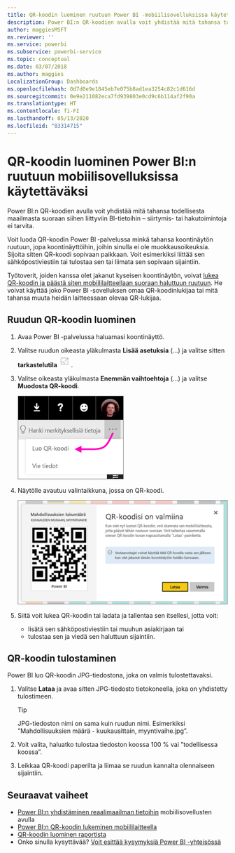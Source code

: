 ```yaml
---
title: QR-koodin luominen ruutuun Power BI ‑mobiilisovelluksissa käytettäväksi
description: Power BI:n QR-koodien avulla voit yhdistää mitä tahansa todellisesta maailmasta suoraan siihen liittyviin Power BI ‑mobiilisovelluksen BI-tietoihin ilman hakutoimintoja.
author: maggiesMSFT
ms.reviewer: ''
ms.service: powerbi
ms.subservice: powerbi-service
ms.topic: conceptual
ms.date: 03/07/2018
ms.author: maggies
LocalizationGroup: Dashboards
ms.openlocfilehash: 0d7d0e9e1845eb7e075b8ad1ea3254c82c1d616d
ms.sourcegitcommit: 0e9e211082eca7fd939803e0cd9c6b114af2f90a
ms.translationtype: HT
ms.contentlocale: fi-FI
ms.lasthandoff: 05/13/2020
ms.locfileid: "83314715"
---
```

# <a name="create-a-qr-code-for-a-tile-in-power-bi-to-use-in-the-mobile-apps"></a>QR-koodin luominen Power BI:n ruutuun mobiilisovelluksissa käytettäväksi
Power BI:n QR-koodien avulla voit yhdistää mitä tahansa todellisesta maailmasta suoraan siihen liittyviin BI-tietoihin – siirtymis- tai hakutoimintoja ei tarvita.

Voit luoda QR-koodin Power BI ‑palvelussa minkä tahansa koontinäytön ruutuun, jopa koontinäyttöihin, joihin sinulla ei ole muokkausoikeuksia. Sijoita sitten QR-koodi sopivaan paikkaan. Voit esimerkiksi liittää sen sähköpostiviestiin tai tulostaa sen tai liimata sen sopivaan sijaintiin. 

Työtoverit, joiden kanssa olet jakanut kyseisen koontinäytön, voivat [lukea QR-koodin ja päästä siten mobiililaitteellaan suoraan haluttuun ruutuun](../consumer/mobile/mobile-apps-qr-code.md). He voivat käyttää joko Power BI ‑sovelluksen omaa QR-koodinlukijaa tai mitä tahansa muuta heidän laitteessaan olevaa QR-lukijaa.


## <a name="create-a-qr-code-for-a-tile"></a>Ruudun QR-koodin luominen
1. Avaa Power BI -palvelussa haluamasi koontinäyttö.
2. Valitse ruudun oikeasta yläkulmasta **Lisää asetuksia** (...) ja valitse sitten **tarkastelutila**![](media/service-create-qr-code-for-tile/fullscreen-icon.jpg).
3. Valitse oikeasta yläkulmasta **Enemmän vaihtoehtoja** (...) ja valitse **Muodosta QR-koodi**. 
   
    ![](media/service-create-qr-code-for-tile/power-bi-create-qr-code-tile.png)
4. Näytölle avautuu valintaikkuna, jossa on QR-koodi. 
   
    ![](media/service-create-qr-code-for-tile/pbi_qrcode_opportunity_count.png)
5. Siitä voit lukea QR-koodin tai ladata ja tallentaa sen itsellesi, jotta voit: 
   
   * lisätä sen sähköpostiviestiin tai muuhun asiakirjaan tai 
   * tulostaa sen ja viedä sen haluttuun sijaintiin. 

## <a name="print-the-qr-code"></a>QR-koodin tulostaminen
Power BI luo QR-koodin JPG-tiedostona, joka on valmis tulostettavaksi. 

1. Valitse **Lataa** ja avaa sitten JPG-tiedosto tietokoneella, joka on yhdistetty tulostimeen.  
   
   > [!TIP]
   > JPG-tiedoston nimi on sama kuin ruudun nimi. Esimerkiksi ”Mahdollisuuksien määrä - kuukausittain, myyntivaihe.jpg”.
   > 
   > 
2. Voit valita, haluatko tulostaa tiedoston koossa 100 % vai ”todellisessa koossa”.  
3. Leikkaa QR-koodi paperilta ja liimaa se ruudun kannalta olennaiseen sijaintiin. 

## <a name="next-steps"></a>Seuraavat vaiheet
* [Power BI:n yhdistäminen reaalimaailman tietoihin](../consumer/mobile/mobile-apps-data-in-real-world-context.md) mobiilisovellusten avulla
* [Power BI:n QR-koodin lukeminen mobiililaitteella](../consumer/mobile/mobile-apps-qr-code.md)
* [QR-koodin luominen raportista](service-create-qr-code-for-report.md)
* Onko sinulla kysyttävää? [Voit esittää kysymyksiä Power BI -yhteisössä](https://community.powerbi.com/)
